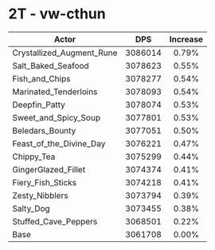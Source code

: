# 2T - vw-cthun
| Actor | DPS | Increase |
|---|:---:|:---:|
|Crystallized_Augment_Rune|3086014|0.79%|
|Salt_Baked_Seafood|3078623|0.55%|
|Fish_and_Chips|3078277|0.54%|
|Marinated_Tenderloins|3078093|0.54%|
|Deepfin_Patty|3078074|0.53%|
|Sweet_and_Spicy_Soup|3077801|0.53%|
|Beledars_Bounty|3077051|0.50%|
|Feast_of_the_Divine_Day|3076221|0.47%|
|Chippy_Tea|3075299|0.44%|
|GingerGlazed_Fillet|3074374|0.41%|
|Fiery_Fish_Sticks|3074218|0.41%|
|Zesty_Nibblers|3073794|0.39%|
|Salty_Dog|3073455|0.38%|
|Stuffed_Cave_Peppers|3068501|0.22%|
|Base|3061708|0.00%|
